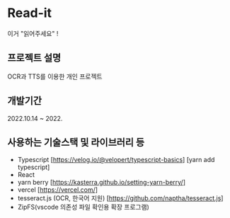 # Read-it
이거 "읽어주세요" ! 



## 프로젝트 설명

OCR과 TTS를 이용한 개인 프로젝트 

## 개발기간

2022.10.14 ~ 2022.

## 사용하는 기술스택 및 라이브러리 등

- Typescript [https://velog.io/@velopert/typescript-basics] [yarn add typescript]
- React
- yarn berry [https://kasterra.github.io/setting-yarn-berry/]
- vercel [https://vercel.com/]
- tesseract.js (OCR, 한국어 지원) [https://github.com/naptha/tesseract.js]
- ZipFS(vscode 의존성 파일 확인용 확장 프로그램)

